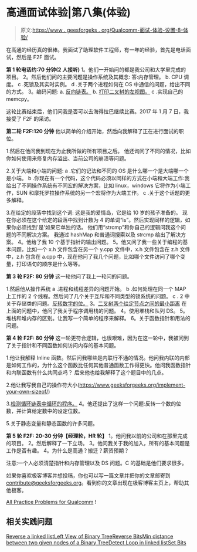 # 高通面试体验|第八集(体验)

> 原文:[https://www . geesforgeks . org/Qualcomm-面试-体验-设置-8-体验/](https://www.geeksforgeeks.org/qualcomm-interview-experience-set-8-experienced/)

在高通的经历真的很棒。我面试了助理软件工程师，有一年的经验，首先是电话面试，然后是 F2F 面试。

**第 1 轮电话约:70 分钟(2 人接听)**
1。他们一开始问的都是我公司和大学里完成的项目。
2。然后他们问的主要问题是操作系统及其概念:
答:内存管理。
b. CPU 调度。
c .死锁及其实时实例。
d .关于两个进程如何在 OS 中通信的问题，给出不同的方式。
3。编码问题:
a. [反向链表。](https://practice.geeksforgeeks.org/problems/reverse-a-linked-list/1)
b. [打印二叉树的左视图。](https://practice.geeksforgeeks.org/problems/left-view-of-binary-tree/1)
c .实现自己的 memcpy。

这轮比赛结束后，他们问我是否可以去海得拉巴继续比赛。2017 年 1 月 7 日，我接受了 F2F 的采访。

**第二轮 F2F:120 分钟**
他以简单的介绍开始，然后向我解释了正在进行面试的职位。

1.然后在他问我到现在为止我所做的所有项目之后。
他还询问了不同的情况，比如你如何使用来修复内存溢出、当前公司的崩溃等问题。

2.关于大端和小端的问题:
a .它们的记法和不同的 OS 是什么哪一个是大端哪一个是小端。
b .你现在有一个代码，这个代码必须以同样的方式在小端和大端工作:我给出了不同操作系统有不同宏的解决方案，比如 linux，windows 它将作为小端工作，SUN 和摩托罗拉操作系统的另一个宏将作为大端工作。
c .关于这个话题的更多解释。

3.在给定的段落中找到这个词:
这是我的爱情岛，它是给 10 岁的孩子准备的。
现在你必须在这个给定的段落中找到计数为 4 的单词“is”。然后实现同样的逻辑，如果你必须找到'是'如果它单独的话。
他们用“strcmp”和你自己的逻辑问我这个问题的不同解决方案。
我通过 hashMap 和普通词搜索以及 strcmp 给出了解决方案。
4。他给了我 10 个基于指针的输出问题。
5。他又问了我一些关于编程的基本问题，比如一个 x.h 文件包含在另一个 y.cpp 文件中，x.h 文件包含在 z.h 文件中，z.h 包含在 a.cpp 中，现在他问了我几个问题，比如哪个文件访问了哪个变量，打印语句的顺序是什么等等。

 **第 3 轮 F2F: 80 分钟**
这一轮他问了我上一轮问的问题。

1.然后他从操作系统
a .进程和线程差异的问题开始。
b .如何处理在同一个 MAP 上工作的 2 个线程。然后问了几个关于互斥和不同类型的锁系统的问题。
c .
2 中关于存储类的问题。[反转数字的位。](https://practice.geeksforgeeks.org/problems/reverse-bits/0)
3。[二叉树两个给定节点之间的最小距离](https://practice.geeksforgeeks.org/problems/min-distance-between-two-given-nodes-of-a-binary-tree/1)
在上面的问题中，他问了我关于程序调用栈的问题。
4。使用堆栈和队列 DS。
5。堆栈和堆内存的区别。让我写一个简单的程序来解释。
6。关于函数指针和用法的问题。

**第 4 轮 F2F: 80 分钟**
这一轮更符合逻辑，也很艰难，因为在这一轮中，我被问到了关于指针和不同函数如何访问内存的基本问题。

1.他让我解释 Inline 函数。然后问我哪些是内联行不通的情况。他问我内联的内部是如何工作的，为什么这个函数比任何其他普通函数工作得更快。他问我函数指针和内联函数有什么共同点吗？
后来他也给我解释了这个题目中的几点。

2.他让我写我自己的操作符大小(https://www.geeksforgeeks.org/implement-your-own-sizeof/)

3.[检测循环链表中循环的程序。](https://practice.geeksforgeeks.org/problems/detect-loop-in-linked-list/1)
4。他还提出了这样一个问题:反转一个数的位数，并计算给定数中的设定位数。

5.关于静态变量和静态函数的许多问题。

**第 5 轮 F2F: 20-30 分钟【经理轮，HR 轮】**
1。他问我以前的公司和在那里完成的项目。
2。然后解释了一下立场。
3。他问我关于我的加入，所有的基本问题是工作是否有趣。
4。为什么是高通？搬迁？薪资预期？

注意:一个人必须清楚指针和内存管理以及 DS 问题。C 的基础是他们要求很多。

如果你喜欢极客博客并想投稿，你也可以写一篇文章并把你的文章邮寄到 contribute@geeksforgeeks.org。看到你的文章出现在极客博客主页上，帮助其他极客。

[All Practice Problems for Qualcomm](https://practice.geeksforgeeks.org/company/Qualcomm/) !

## 相关实践问题

[Reverse a linked list](https://practice.geeksforgeeks.org/problems/reverse-a-linked-list/1)[Left View of Binary Tree](https://practice.geeksforgeeks.org/problems/left-view-of-binary-tree/1)[Reverse Bits](https://practice.geeksforgeeks.org/problems/reverse-bits/0)[Min distance between two given nodes of a Binary Tree](https://practice.geeksforgeeks.org/problems/min-distance-between-two-given-nodes-of-a-binary-tree/1)[Detect Loop in linked list](https://practice.geeksforgeeks.org/problems/detect-loop-in-linked-list/1)[Set Bits](https://practice.geeksforgeeks.org/problems/set-bits/0)